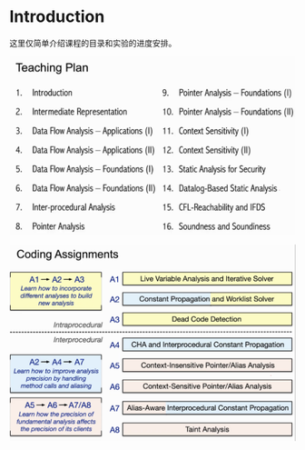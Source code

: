 # Introduction

这里仅简单介绍课程的目录和实验的进度安排。



![image-20210902200335848](img\1_Intro\image-20210902200335848.png)

![image-20210902201618713](img\1_Intro\image-20210902201618713.png)

